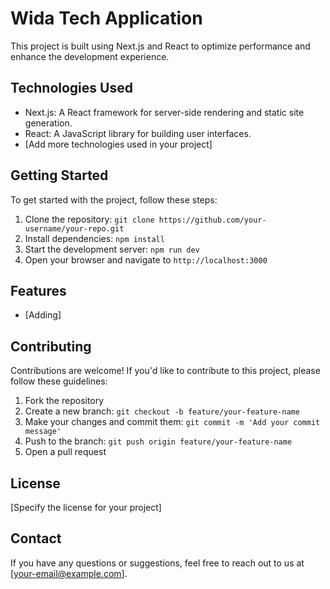 # Wida Tech Application

This project is built using Next.js and React to optimize performance and enhance the development experience.

## Technologies Used

- Next.js: A React framework for server-side rendering and static site generation.
- React: A JavaScript library for building user interfaces.
- [Add more technologies used in your project]

## Getting Started

To get started with the project, follow these steps:

1. Clone the repository: `git clone https://github.com/your-username/your-repo.git`
2. Install dependencies: `npm install`
3. Start the development server: `npm run dev`
4. Open your browser and navigate to `http://localhost:3000`

## Features

- [Adding]

## Contributing

Contributions are welcome! If you'd like to contribute to this project, please follow these guidelines:

1. Fork the repository
2. Create a new branch: `git checkout -b feature/your-feature-name`
3. Make your changes and commit them: `git commit -m 'Add your commit message'`
4. Push to the branch: `git push origin feature/your-feature-name`
5. Open a pull request

## License

[Specify the license for your project]

## Contact

If you have any questions or suggestions, feel free to reach out to us at [your-email@example.com].